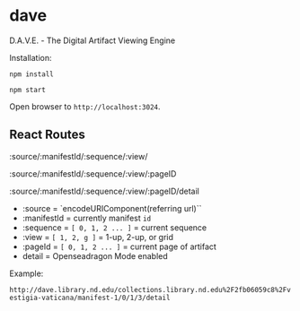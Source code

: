 # dave
D.A.V.E. - The Digital Artifact Viewing Engine

Installation:

`npm install`

`npm start`

Open browser to `http://localhost:3024`.

## React Routes

:source/:manifestId/:sequence/:view/

:source/:manifestId/:sequence/:view/:pageID

:source/:manifestId/:sequence/:view/:pageID/detail

 * :source = `encodeURIComponent(referring url)``
 * :manifestId = currently manifest `id`
 * :sequence = `[ 0, 1, 2 ... ]` = current sequence
 * :view = `[ 1, 2, g ]` = 1-up, 2-up, or grid
 * :pageId = `[ 0, 1, 2 ... ]` = current page of artifact
 * detail = Openseadragon Mode enabled

Example:

` http://dave.library.nd.edu/collections.library.nd.edu%2F2fb06059c8%2Fvestigia-vaticana/manifest-1/0/1/3/detail
`
